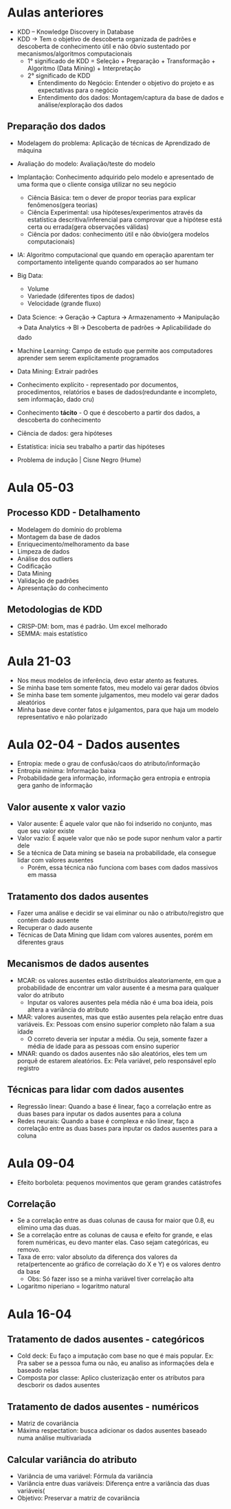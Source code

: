 # Aulas anteriores

- KDD – Knowledge Discovery in Database
- KDD → Tem o objetivo de descoberta organizada de padrões e descoberta de conhecimento útil e não óbvio sustentado por mecanismos/algoritmos computacionais
  - 1° significado de KDD = Seleção + Preparação + Transformação + Algoritmo (Data Mining) + Interpretação
  - 2° significado de KDD 
    - Entendimento do Negócio: Entender o objetivo do projeto e as expectativas para o negócio
    - Entendimento dos dados: Montagem/captura da base de dados e análise/exploração dos dados
## Preparação dos dados
- Modelagem do problema: Aplicação de técnicas de Aprendizado de máquina
- Avaliação do modelo: Avaliação/teste do modelo
- Implantação: Conhecimento adquirido pelo modelo e apresentado de uma forma que o cliente consiga utilizar no seu negócio
	- Ciência Básica: tem o dever de propor teorias para explicar fenômenos(gera teorias)
	- Ciência Experimental: usa hipóteses/experimentos através da estatística descritiva/inferencial para comprovar que a hipótese está certa ou errada(gera observações válidas)
	- Ciência por dados: conhecimento útil e não óbvio(gera modelos computacionais)
- IA: Algoritmo computacional que quando em operação aparentam ter comportamento inteligente quando comparados ao ser humano
- Big Data: 
    - Volume
    - Variedade (diferentes tipos de dados) 
    - Velocidade (grande fluxo)
- Data Science:
	  🡪 Geração
	  🡪 Captura
	  🡪 Armazenamento
	  🡪 Manipulação
	  🡪 Data Analytics
	  🡪 BI
	  🡪 Descoberta de padrões
	  🡪 Aplicabilidade do dado

- Machine Learning: Campo de estudo que permite aos computadores aprender sem serem explicitamente programados
- Data Mining: Extrair padrões
- Conhecimento explícito - representado por documentos, procedimentos, relatórios e bases de dados(redundante e incompleto, sem informação, dado cru)
- Conhecimento **tácito** - O que é descoberto a partir dos dados, a descoberta do conhecimento
- Ciência de dados: gera hipóteses
- Estatística: inicia seu trabalho a partir das hipóteses

- Problema de indução | Cisne Negro (Hume)

# Aula 05-03

## Processo KDD - Detalhamento
- Modelagem do domínio do problema
- Montagem da base de dados
- Enriquecimento/melhoramento da base
- Limpeza de dados
- Análise dos outliers
- Codificação
- Data Mining
- Validação de padrões
- Apresentação do conhecimento

## Metodologias de KDD
- CRISP-DM: bom, mas é padrão. Um excel melhorado
- SEMMA: mais estatístico


# Aula 21-03
- Nos meus modelos de inferência, devo estar atento as features.
- Se minha base tem somente fatos, meu modelo vai gerar dados óbvios
- Se minha base tem somente julgamentos, meu modelo vai gerar dados aleatórios
- Minha base deve conter fatos e julgamentos, para que haja um modelo representativo e não polarizado


# Aula 02-04 - Dados ausentes

- Entropia: mede o grau de confusão/caos do atributo/informação
- Entropia mínima: Informação baixa
- Probabilidade gera informação, informação gera entropia e entropia gera ganho de informação
## Valor ausente x valor vazio
- Valor ausente: É aquele valor que não foi indserido no conjunto, mas que seu valor existe
- Valor vazio: É aquele valor que não se pode supor nenhum valor a partir dele
- Se a técnica de Data mining se baseia na probabilidade, ela consegue lidar com valores ausentes
  	- Porém, essa técnica não funciona com bases com dados massivos em massa

## Tratamento dos dados ausentes
- Fazer uma análise e decidir se vai eliminar ou não o atributo/registro que contém dado ausente
- Recuperar o dado ausente
- Técnicas de Data Mining que lidam com valores ausentes, porém em diferentes graus

## Mecanismos de dados ausentes
- MCAR: os valores ausentes estão distribuidos aleatoriamente, em que a probabilidade de encontrar um valor ausente é a mesma para qualquer valor do atributo
  - Inputar os valores ausentes pela média não é uma boa ideia, pois altera a variância do atributo
- MAR: valores ausentes, mas que estão ausentes pela relação entre duas variáveis. Ex: Pessoas com ensino superior completo não falam a sua idade
  - O correto deveria ser inputar a média. Ou seja, somente fazer a média de idade para as pessoas com ensino superior
- MNAR: quando os dados ausentes não são aleatórios, eles tem um porquê de estarem aleatórios. Ex: Pela variável, pelo responsável eplo registro
 
## Técnicas para lidar com dados ausentes
- Regressão linear: Quando a base é linear, faço a correlação entre as duas bases para inputar os dados ausentes para a coluna
- Redes neurais: Quando a base é complexa e não linear, faço a correlação entre as duas bases para inputar os dados ausentes para a coluna

# Aula 09-04

- Efeito borboleta: pequenos movimentos que geram grandes catástrofes

## Correlação
- Se a correlação entre as duas colunas de causa for maior que 0.8, eu elimino uma das duas.
- Se a correlação entre as colunas de causa e efeito for grande, e elas forem numéricas, eu devo manter elas. Caso sejam categóricas, eu removo.
- Taxa de erro: valor absoluto da diferença dos valores da reta(pertencente ao gráfico de correlação do X e Y) e os valores dentro da base
  	- Obs: Só fazer isso  se a minha variável tiver correlação alta
- Logaritmo niperiano = logaritmo natural

# Aula 16-04

## Tratamento de dados ausentes - categóricos
- Cold deck: Eu faço a imputação com base no que é mais popular. Ex: Pra saber se a pessoa fuma ou não, eu analiso as informações dela e baseado nelas
- Composta por classe: Aplico clusterização enter os atributos para descborir os dados ausentes
## Tratamento de dados ausentes - numéricos
- Matriz de covariância
- Máxima respectation: busca adicionar os dados ausentes baseado numa análise multivariada

## Calcular variância do atributo
- Variância de uma variável: Fórmula da variância
- Variância entre duas variáveis: Diferença entre a variância das duas variáveis(
- Objetivo: Preservar a matriz de covariância
